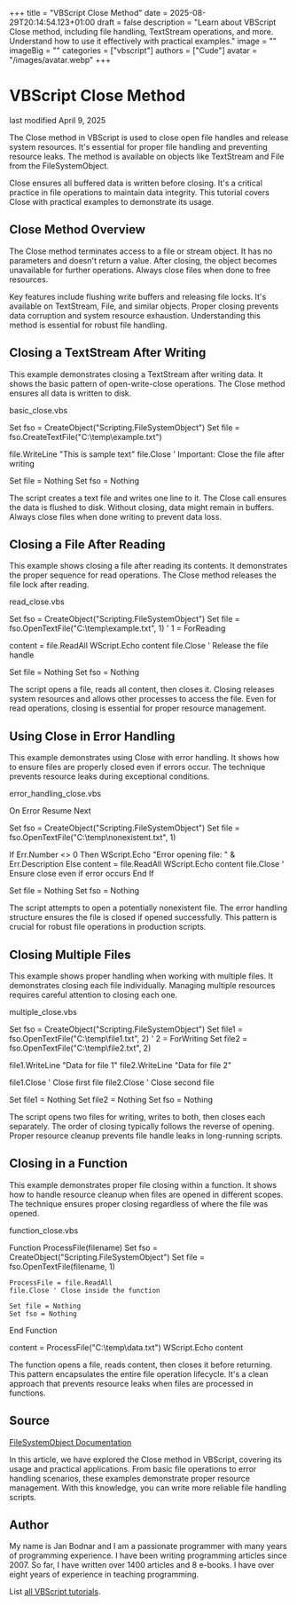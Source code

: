 +++
title = "VBScript Close Method"
date = 2025-08-29T20:14:54.123+01:00
draft = false
description = "Learn about VBScript Close method, including file handling, TextStream operations, and more. Understand how to use it effectively with practical examples."
image = ""
imageBig = ""
categories = ["vbscript"]
authors = ["Cude"]
avatar = "/images/avatar.webp"
+++

# VBScript Close Method

last modified April 9, 2025

The Close method in VBScript is used to close open file handles and
release system resources. It's essential for proper file handling and preventing
resource leaks. The method is available on objects like TextStream
and File from the FileSystemObject.

Close ensures all buffered data is written before closing. It's a
critical practice in file operations to maintain data integrity. This tutorial
covers Close with practical examples to demonstrate its usage.

## Close Method Overview

The Close method terminates access to a file or stream object. It
has no parameters and doesn't return a value. After closing, the object becomes
unavailable for further operations. Always close files when done to free
resources.

Key features include flushing write buffers and releasing file locks. It's
available on TextStream, File, and similar objects.
Proper closing prevents data corruption and system resource exhaustion.
Understanding this method is essential for robust file handling.

## Closing a TextStream After Writing

This example demonstrates closing a TextStream after writing data.
It shows the basic pattern of open-write-close operations. The Close
method ensures all data is written to disk.

basic_close.vbs
  

Set fso = CreateObject("Scripting.FileSystemObject")
Set file = fso.CreateTextFile("C:\temp\example.txt")

file.WriteLine "This is sample text"
file.Close ' Important: Close the file after writing

Set file = Nothing
Set fso = Nothing

The script creates a text file and writes one line to it. The Close
call ensures the data is flushed to disk. Without closing, data might remain in
buffers. Always close files when done writing to prevent data loss.

## Closing a File After Reading

This example shows closing a file after reading its contents. It demonstrates the
proper sequence for read operations. The Close method releases the
file lock after reading.

read_close.vbs
  

Set fso = CreateObject("Scripting.FileSystemObject")
Set file = fso.OpenTextFile("C:\temp\example.txt", 1) ' 1 = ForReading

content = file.ReadAll
WScript.Echo content
file.Close ' Release the file handle

Set file = Nothing
Set fso = Nothing

The script opens a file, reads all content, then closes it. Closing releases
system resources and allows other processes to access the file. Even for read
operations, closing is essential for proper resource management.

## Using Close in Error Handling

This example demonstrates using Close with error handling. It shows
how to ensure files are properly closed even if errors occur. The technique
prevents resource leaks during exceptional conditions.

error_handling_close.vbs
  

On Error Resume Next

Set fso = CreateObject("Scripting.FileSystemObject")
Set file = fso.OpenTextFile("C:\temp\nonexistent.txt", 1)

If Err.Number &lt;&gt; 0 Then
    WScript.Echo "Error opening file: " &amp; Err.Description
Else
    content = file.ReadAll
    WScript.Echo content
    file.Close ' Ensure close even if error occurs
End If

Set file = Nothing
Set fso = Nothing

The script attempts to open a potentially nonexistent file. The error handling
structure ensures the file is closed if opened successfully. This pattern is
crucial for robust file operations in production scripts.

## Closing Multiple Files

This example shows proper handling when working with multiple files. It
demonstrates closing each file individually. Managing multiple resources
requires careful attention to closing each one.

multiple_close.vbs
  

Set fso = CreateObject("Scripting.FileSystemObject")
Set file1 = fso.OpenTextFile("C:\temp\file1.txt", 2) ' 2 = ForWriting
Set file2 = fso.OpenTextFile("C:\temp\file2.txt", 2)

file1.WriteLine "Data for file 1"
file2.WriteLine "Data for file 2"

file1.Close ' Close first file
file2.Close ' Close second file

Set file1 = Nothing
Set file2 = Nothing
Set fso = Nothing

The script opens two files for writing, writes to both, then closes each
separately. The order of closing typically follows the reverse of opening.
Proper resource cleanup prevents file handle leaks in long-running scripts.

## Closing in a Function

This example demonstrates proper file closing within a function. It shows how to
handle resource cleanup when files are opened in different scopes. The technique
ensures proper closing regardless of where the file was opened.

function_close.vbs
  

Function ProcessFile(filename)
    Set fso = CreateObject("Scripting.FileSystemObject")
    Set file = fso.OpenTextFile(filename, 1)
    
    ProcessFile = file.ReadAll
    file.Close ' Close inside the function
    
    Set file = Nothing
    Set fso = Nothing
End Function

content = ProcessFile("C:\temp\data.txt")
WScript.Echo content

The function opens a file, reads content, then closes it before returning. This
pattern encapsulates the entire file operation lifecycle. It's a clean approach
that prevents resource leaks when files are processed in functions.

## Source

[FileSystemObject Documentation](https://learn.microsoft.com/en-us/previous-versions/windows/internet-explorer/ie-developer/scripting-articles/6kxy1a51(v=vs.84))

In this article, we have explored the Close method in VBScript,
covering its usage and practical applications. From basic file operations to
error handling scenarios, these examples demonstrate proper resource management.
With this knowledge, you can write more reliable file handling scripts.

## Author

My name is Jan Bodnar and I am a passionate programmer with many years of
programming experience. I have been writing programming articles since 2007. So
far, I have written over 1400 articles and 8 e-books. I have over eight years of
experience in teaching programming.

List [all VBScript tutorials](/vbscript/).
